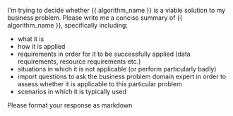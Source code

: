 I'm trying to decide whether {{ algorithm_name }} is a viable solution to my business problem. Please write me a concise summary of {{ algorithm_name }}, specifically including:

- what it is
- how it is applied
- requirements in order for it to be successfully applied (data requirements, resource requirements etc.)
- situations in which it is not applicable (or perform particularly badly)
- import questions to ask the business problem domain expert in order to assess whether it is applicable to this particular problem
- scenarios in which it is typically used

Please format your response as markdown
